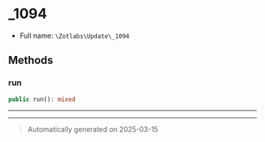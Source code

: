 
# _1094





* Full name: `\Zotlabs\Update\_1094`




## Methods


### run



```php
public run(): mixed
```












***


***
> Automatically generated on 2025-03-15
